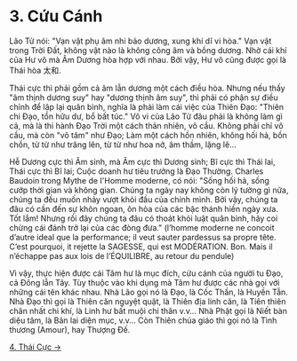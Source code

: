 # 3. Cứu Cánh

Lão Tử nói: "Vạn vật phụ âm nhi bảo dương, xung khí dĩ vi hòa." Vạn vật trong
Trời Đất, không vật nào là không cõng âm và bồng dương. Nhờ cái khí của Hư vô 
mà Âm Dương hòa hợp với nhau. Bởi vậy, Hư vô cũng được gọi là Thái hòa 太和.

Thái cực thì phải gồm cả âm lẫn dương một cách điều hòa. Nhưng nếu thấy "âm
thịnh dương suy" hay "dương thịnh âm suy", thì phải có phận sự điều chỉnh để lập
lại quân bình, nghĩa là phải làm cái việc của Thiên Đạo: "Thiên chi Đạo, tổn hữu
dư, bổ bất túc." Vô vi của Lão Tử đâu phải là không làm gì cả, mà là thi hành
Đạo Trời một cách thản nhiên, vô cầu. Không phải chỉ vô cầu, mà còn "vô tâm"
như Đạo; Làm một cách hồn nhiên, không hối hả, bồn chồn, từ từ như trăng lên, 
từ từ như hoa nở, âm thầm, lặng lẽ...

Hễ Dương cực thì Âm sinh, mà Âm cực thì Dương sinh; Bĩ cực thì Thái lai, Thái
cực thì Bĩ lai; Cuộc doanh hư tiêu trưởng là Đạo Thường. Charles Baudoin trong
Mythe de I'Homme moderne, có nói: "Sống hối hả, sống cướp thời gian và không 
gian. Chúng ta ngày nay không còn lý tưởng gì nữa, chúng ta đều muốn nhảy vượt 
khỏi đầu của chính mình. Bởi vậy, chúng ta đâu có cần đến sự khôn ngoan, ôn hòa 
của các bậc thánh hiền ngày xưa. Tốt lắm! Nhưng rồi đây chúng ta đâu có thoát 
khỏi luật quân bình, hãy coi chừng cái đánh trở lại của các đòng đưa." (l’homme
moderne ne concoit d’autre ideal que la performance; il veut sauter pardessus 
sa propre tête. C’est pourquoi, it rejette la SAGESSE, qui est MODÉRATION. Bon.
Mais il n’échappe pas aux lois de l’ÉQUILIBRE, au retour du pendule)

Vì vậy, thực hiện được cái Tâm hư là mục đích, cứu cánh của người tu Đạo, cả
Đông lẫn Tây. Tùy thuộc vào khi dụng mà Tâm hư được các nhà gọi với những cái 
tên khác nhau. Nhà Lão gọi nó là Đạo, là Cốc Thần, là Huyền Tẫn. Nhà Đạo thì 
gọi là Thiên căn nguyệt quật, là Thiên địa linh căn, là Tiên thiên chân nhất 
chi khí, là Linh hư bất muội chi thân v.v... Nhà Phật gọi là Niết bàn diệu 
tâm, là Bản lai diện mục, v.v... Còn Thiên chúa giáo thì gọi nó là Tình thương 
(Amour), hay Thượng Đế.

[4. Thái Cực &rarr;](https://github.com/thaicuc/tinh-hoa-dao-hoc/blob/master/contents/04-thai-cuc.md)
